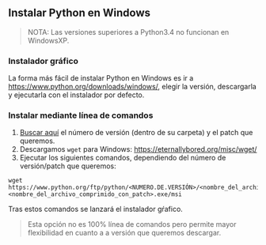 ## Instalar Python en Windows
> NOTA: Las versiones superiores a Python3.4 no funcionan en WindowsXP.

### Instalador gráfico
La forma más fácil de instalar Python en Windows es ir a https://www.python.org/downloads/windows/, elegir la versión, descargarla y ejecutarla con el instalador por defecto.

### Instalar mediante línea de comandos
1. [Buscar aquí](https://www.python.org/ftp/python/) el número de versión (dentro de su carpeta) y el patch que queremos.
2. Descargamos `wget` para Windows: https://eternallybored.org/misc/wget/
3. Ejecutar los siguientes comandos, dependiendo del número de versión/patch que queremos:
```
wget https://www.python.org/ftp/python/<NUMERO.DE.VERSIÓN>/<nombre_del_archivo_comprimido_con_patch>.exe/msi
<nombre_del_archivo_comprimido_con_patch>.exe/msi
```

Tras estos comandos se lanzará el instalador gŕafico.

> Esta opción no es 100% línea de comandos pero permite mayor flexibilidad en cuanto a a versión que queremos descargar.